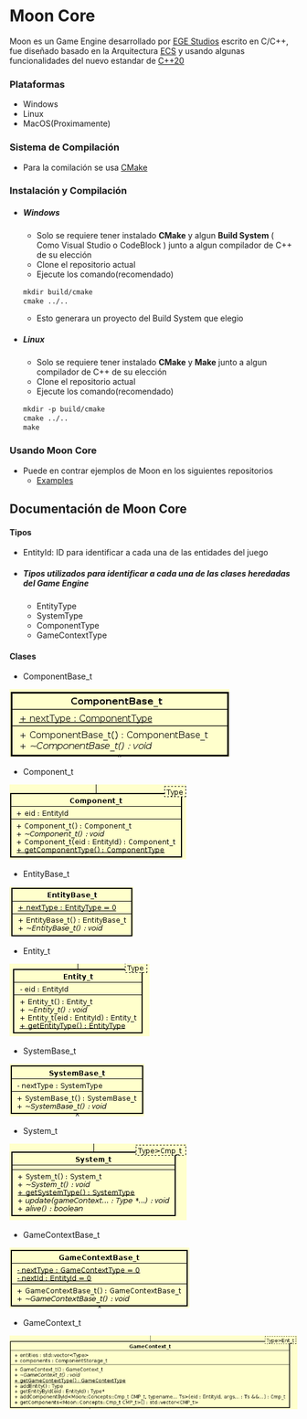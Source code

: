 # Moon Core

Moon es un Game Engine desarrollado por [EGE Studios](https://github.com/EGE-Studios) escrito en C/C++,  fue diseñado basado en la Arquitectura [ECS](http://entity-systems.wikidot.com/) y usando algunas funcionalidades del nuevo estandar de [C++20](https://en.cppreference.com/w/cpp/20)

### Plataformas 
- Windows
- Linux
- MacOS(Proximamente)

### Sistema de Compilación
- Para la comilación se usa [CMake](https://cmake.org/)

### Instalación y Compilación
- ##### Windows
    - Solo se requiere tener instalado **CMake** y algun **Build System** ( Como Visual Studio o CodeBlock ) junto a algun compilador de C++ de su elección
    - Clone el repositorio actual
    - Ejecute los comando(recomendado)
    ```
    mkdir build/cmake
    cmake ../..
    ```
    - Esto generara un proyecto del Build System que elegio

- ##### Linux
    - Solo se requiere tener instalado **CMake** y **Make** junto a algun compilador de C++ de su elección
    - Clone el repositorio actual
    - Ejecute los comando(recomendado)
    ```
    mkdir -p build/cmake
    cmake ../..
    make
    ```

### Usando Moon Core
- Puede en contrar ejemplos de Moon en los siguientes repositorios
    - [Examples](https://github.com/EGE-Studios/Moon/tree/master/examples)

## Documentación de Moon Core

#### Tipos
- EntityId: ID para identificar a cada una de las entidades del juego
- ##### Tipos utilizados para identificar a cada una de las clases heredadas del Game Engine
    - EntityType
    - SystemType
    - ComponentType
    - GameContextType
#### Clases
- ComponentBase_t

![ComponentBase_t](https://raw.githubusercontent.com/EGE-Studios/Moon/master/assets/ComponentBase_t.png)

- Component_t

![Component_t](https://raw.githubusercontent.com/EGE-Studios/Moon/master/assets/Component_t.png)

- EntityBase_t

![EntityBase_t](https://raw.githubusercontent.com/EGE-Studios/Moon/master/assets/EntittyBase_t.png)

- Entity_t

![Entity_t](https://raw.githubusercontent.com/EGE-Studios/Moon/master/assets/Entity_t.png)

- SystemBase_t

![SystemBase_t](https://raw.githubusercontent.com/EGE-Studios/Moon/master/assets/SystemBase_t.png)

- System_t

![System_t](https://raw.githubusercontent.com/EGE-Studios/Moon/master/assets/System_t.png)

- GameContextBase_t

![GameContextBase_t](https://raw.githubusercontent.com/EGE-Studios/Moon/master/assets/GameContextBase_t.png)

- GameContext_t

![GameContext_t](https://raw.githubusercontent.com/EGE-Studios/Moon/master/assets/GameContext_t.png)
